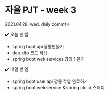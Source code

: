 # 자율 PJT - week 3

2021.04.28. wed. daily commit🔥

✔️ 오늘 한 일

- spring boot api 깡통만들기
- dao, dto 코드 작업
- spring boot web services 강의 1 듣기



✔️ 내일 할 일

- spring boot user api 깡통 작업 완료하기
- spring boot web service & spring cloud 스터디